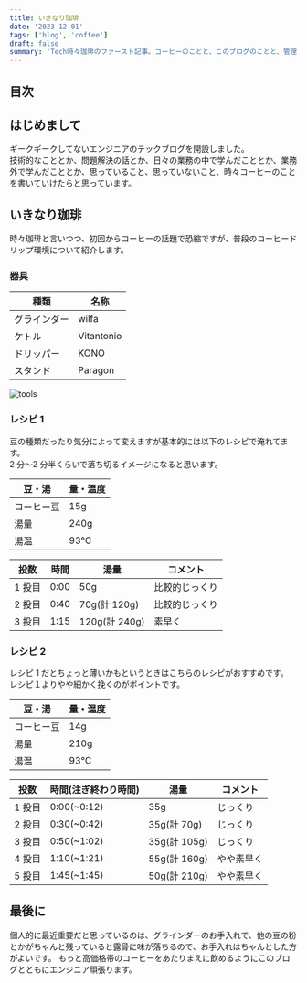 ```yaml
---
title: いきなり珈琲
date: '2023-12-01'
tags: ['blog', 'coffee']
draft: false
summary: 'Tech時々珈琲のファースト記事。コーヒーのことと、このブログのことと、管理人のことと。'
---
```


## 目次

<TOCInline toc={props.toc} exclude="目次" toHeading={3} />

## はじめまして

ギークギークしてないエンジニアのテックブログを開設しました。  
技術的なこととか、問題解決の話とか、日々の業務の中で学んだこととか、業務外で学んだこととか、思っていること、思っていないこと、時々コーヒーのことを書いていけたらと思っています。

## いきなり珈琲

時々珈琲と言いつつ、初回からコーヒーの話題で恐縮ですが、普段のコーヒードリップ環境について紹介します。

### 器具

| 種類         | 名称       |
| ------------ | ---------- |
| グラインダー | wilfa      |
| ケトル       | Vitantonio |
| ドリッパー   | KONO       |
| スタンド     | Paragon    |

![tools](/static/images/introduction/coffee_tools.png)

### レシピ 1

豆の種類だったり気分によって変えますが基本的には以下のレシピで淹れてます。  
2 分〜2 分半くらいで落ち切るイメージになると思います。

| 豆・湯     | 量・温度 |
| ---------- | -------- |
| コーヒー豆 | 15g      |
| 湯量       | 240g     |
| 湯温       | 93℃      |

| 投数   | 時間 | 湯量          | コメント       |
| ------ | ---- | ------------- | -------------- |
| 1 投目 | 0:00 | 50g           | 比較的じっくり |
| 2 投目 | 0:40 | 70g(計 120g)  | 比較的じっくり |
| 3 投目 | 1:15 | 120g(計 240g) | 素早く         |

### レシピ 2

レシピ 1 だとちょっと薄いかもというときはこちらのレシピがおすすめです。  
レシピ１よりやや細かく挽くのがポイントです。

| 豆・湯     | 量・温度 |
| ---------- | -------- |
| コーヒー豆 | 14g      |
| 湯量       | 210g     |
| 湯温       | 93℃      |

| 投数   | 時間(注ぎ終わり時間) | 湯量         | コメント   |
| ------ | -------------------- | ------------ | ---------- |
| 1 投目 | 0:00(~0:12)          | 35g          | じっくり   |
| 2 投目 | 0:30(~0:42)          | 35g(計 70g)  | じっくり   |
| 3 投目 | 0:50(~1:02)          | 35g(計 105g) | じっくり   |
| 4 投目 | 1:10(~1:21)          | 55g(計 160g) | やや素早く |
| 5 投目 | 1:45(~1:45)          | 50g(計 210g) | やや素早く |

## 最後に

個人的に最近重要だと思っているのは、グラインダーのお手入れで、他の豆の粉とかがちゃんと残っていると露骨に味が落ちるので、お手入れはちゃんとした方がよいです。
もっと高価格帯のコーヒーをあたりまえに飲めるようにこのブログとともにエンジニア頑張ります。
